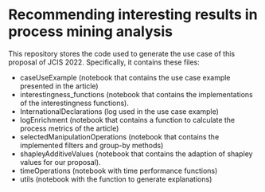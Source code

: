 # Recommending interesting results in process mining analysis
 This repository stores the code used to generate the use case of this proposal of JCIS 2022. Specifically, it contains these files:
- caseUseExample (notebook that contains the use case example presented in the article)
- interestingness_functions (notebook that contains the implementations of the interestingness functions).
- InternationalDeclarations (log used in the use case example)
- logEnrichment (notebook that contains a function to calculate the process metrics of the article)
- selectedManipulationOperations (notebook that contains the implemented filters and group-by methods)
- shapleyAdditiveValues (notebook that contains the adaption of shapley values for our proposal).
- timeOperations (notebook with time performance functions)
- utils (notebook with the function to generate explanations)
